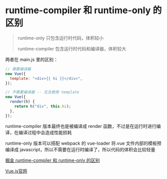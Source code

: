 # runtime-compiler 和 runtime-only 的区别

> runtime-only 只包含运行时代码，体积较小
>
> runtime-compiler 包含运行时代码和编译器，体积较大

两者在 main.js 里的区别：

```javascript
// 需要编译器
new Vue({
  template: "<div>{{ hi }}</div>",
});

// 不需要编译器 -- 无法使用 template
new Vue({
  render(h) {
    return h("div", this.hi);
  },
});
```

runtime-compiler 版本最终也是被编译成 render 函数，不过是在运行时进行编译，在编译过程中会造成性能损耗

runtime-only 版本可以搭配 webpack 的 vue-loader 将.vue 文件内部的模板预编译成 javascript，所以不需要在运行时编译了，所以代码的体积会比较轻量

[掘金 runtime-compiler 和 runtime-only 的区别](https://juejin.cn/post/6907848991761760263)

[Vue.js官网](https://cn.vuejs.org/v2/guide/installation.html#%E5%BC%80%E5%8F%91%E7%89%88%E6%9C%AC)
